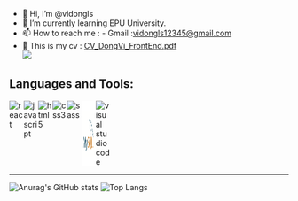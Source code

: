 - 👋 Hi, I’m @vidongls
- 🌱 I’m currently learning EPU University.
- 📫 How to reach me : - Gmail :vidongls12345@gmail.com 
- 💼 This is my cv : <a href="https://github.com/vidongls/vidongls/raw/main/CV_DongVi_TTSFrontend_1.pdf">CV_DongVi_FrontEnd.pdf</a><br/>
![](https://komarev.com/ghpvc/?username=vidongls&color=blueviolet)

<!---
vidongls/vidongls is a ✨ special ✨ repository because its `README.md` (this file) appears on your GitHub profile.
You can click the Preview link to take a look at your changes.
--->
<h2>Languages and Tools:</h2>
<div style='display:flex;'>
<img alt="react" width="26px" src="https://img.icons8.com/office/50/000000/react.png"/>
<img alt="javascript" width="26px" src="https://img.icons8.com/color/240/000000/javascript.png" />
<img alt="html5" width="26px" src="https://img.icons8.com/color/240/000000/html-5.png">
<img alt="css3" width="26px" src="https://img.icons8.com/color/240/000000/css3.png">
<img alt="sass" width="26px" src="https://img.icons8.com/color/240/000000/sass.png">
<img alt="MySQL" width="26px" src="https://raw.githubusercontent.com/github/explore/80688e429a7d4ef2fca1e82350fe8e3517d3494d/topics/mysql/mysql.png">
  <img alt="visual studio code" width="26px" src="https://img.icons8.com/fluent/240/000000/visual-studio-code-2019.png"/>
<!-- <img alt="Git" width="26px" src="https://img.icons8.com/color/240/000000/git.png"> --></div>

---
![Anurag's GitHub stats](https://github-readme-stats.vercel.app/api?username=vidongls&theme=radical) ![Top Langs](https://github-readme-stats.vercel.app/api/top-langs/?username=vidongls&layout=compact&theme=radical)
